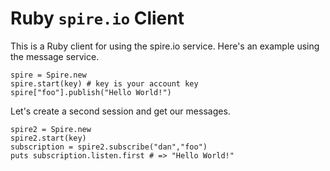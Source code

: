 # Ruby `spire.io` Client

This is a Ruby client for using the spire.io service. Here's an example using the message service.

    spire = Spire.new
    spire.start(key) # key is your account key
    spire["foo"].publish("Hello World!")
    
Let's create a second session and get our messages.

    spire2 = Spire.new
    spire2.start(key)
    subscription = spire2.subscribe("dan","foo")
    puts subscription.listen.first # => "Hello World!"
    
    